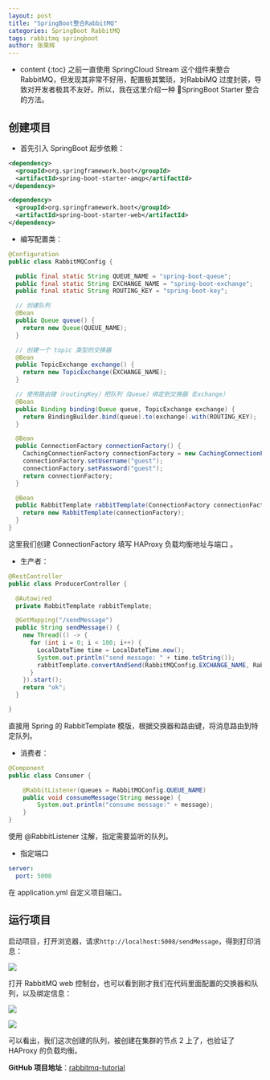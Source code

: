 ```yaml
---
layout: post
title: "SpringBoot整合RabbitMQ"
categories: SpringBoot RabbitMQ
tags: rabbitmq springboot
author: 张乘辉
---
```


* content
{:toc}
之前一直使用 SpringCloud Stream 这个组件来整合 RabbitMQ，但发现其非常不好用，配置极其繁琐，对RabbiMQ 过度封装，导致对开发者极其不友好。所以，我在这里介绍一种 SpringBoot Starter 整合的方法。











## 创建项目

- 首先引入 SpringBoot 起步依赖：

```xml
<dependency>
  <groupId>org.springframework.boot</groupId>
  <artifactId>spring-boot-starter-amqp</artifactId>
</dependency>

<dependency>
  <groupId>org.springframework.boot</groupId>
  <artifactId>spring-boot-starter-web</artifactId>
</dependency>
```



- 编写配置类：

```java
@Configuration
public class RabbitMQConfig {

  public final static String QUEUE_NAME = "spring-boot-queue";
  public final static String EXCHANGE_NAME = "spring-boot-exchange";
  public final static String ROUTING_KEY = "spring-boot-key";

  // 创建队列
  @Bean
  public Queue queue() {
    return new Queue(QUEUE_NAME);
  }

  // 创建一个 topic 类型的交换器
  @Bean
  public TopicExchange exchange() {
    return new TopicExchange(EXCHANGE_NAME);
  }

  // 使用路由键（routingKey）把队列（Queue）绑定到交换器（Exchange）
  @Bean
  public Binding binding(Queue queue, TopicExchange exchange) {
    return BindingBuilder.bind(queue).to(exchange).with(ROUTING_KEY);
  }

  @Bean
  public ConnectionFactory connectionFactory() {
    CachingConnectionFactory connectionFactory = new CachingConnectionFactory("xx", 5670);
    connectionFactory.setUsername("guest");
    connectionFactory.setPassword("guest");
    return connectionFactory;
  }

  @Bean
  public RabbitTemplate rabbitTemplate(ConnectionFactory connectionFactory) {
    return new RabbitTemplate(connectionFactory);
  }
}
```

这里我们创建 ConnectionFactory 填写 HAProxy 负载均衡地址与端口 。



- 生产者：

```java
@RestController
public class ProducerController {

  @Autowired
  private RabbitTemplate rabbitTemplate;

  @GetMapping("/sendMessage")
  public String sendMessage() {
    new Thread(() -> {
      for (int i = 0; i < 100; i++) {
        LocalDateTime time = LocalDateTime.now();
        System.out.println("send message: " + time.toString());
        rabbitTemplate.convertAndSend(RabbitMQConfig.EXCHANGE_NAME, RabbitMQConfig.ROUTING_KEY, time.toString());
      }
    }).start();
    return "ok";
  }

}
```

直接用 Spring 的 RabbitTemplate 模版，根据交换器和路由键，将消息路由到特定队列。



- 消费者：

```java
@Component
public class Consumer {

    @RabbitListener(queues = RabbitMQConfig.QUEUE_NAME)
    public void consumeMessage(String message) {
        System.out.println("consume message:" + message);
    }
}
```

使用 @RabbitListener 注解，指定需要监听的队列。



- 指定端口

```yaml
server:
  port: 5008
```

在 application.yml 自定义项目端口。



## 运行项目

启动项目，打开浏览器，请求`http://localhost:5008/sendMessage`，得到打印消息：

![](https://gitee.com/objcoding/md-picture/raw/master/img/rabbit_mq_13.png)



打开 RabbitMQ web 控制台，也可以看到刚才我们在代码里面配置的交换器和队列，以及绑定信息：



![](https://gitee.com/objcoding/md-picture/raw/master/img/rabbit_mq_14.png)



![](https://gitee.com/objcoding/md-picture/raw/master/img/rabbit_mq_15.png)



可以看出，我们这次创建的队列，被创建在集群的节点 2 上了，也验证了 HAProxy 的负载均衡。



**GitHub 项目地址**：[rabbitmq-tutorial](https://github.com/objcoding/rabbitmq-tutorial)